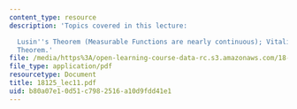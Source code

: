 ```yaml
---
content_type: resource
description: 'Topics covered in this lecture:

  Lusin''s Theorem (Measurable Functions are nearly continuous); Vitali-Caratheodory
  Theorem.'
file: /media/https%3A/open-learning-course-data-rc.s3.amazonaws.com/18-125-measure-and-integration-fall-2003/b80a07e10d51c7982516a10d9fdd41e1_18125_lec11.pdf
file_type: application/pdf
resourcetype: Document
title: 18125_lec11.pdf
uid: b80a07e1-0d51-c798-2516-a10d9fdd41e1
---
```


